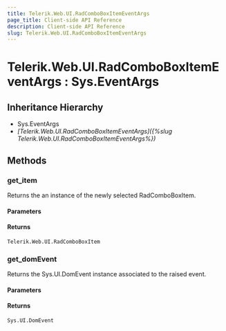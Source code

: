 ```yaml
---
title: Telerik.Web.UI.RadComboBoxItemEventArgs
page_title: Client-side API Reference
description: Client-side API Reference
slug: Telerik.Web.UI.RadComboBoxItemEventArgs
---
```


# Telerik.Web.UI.RadComboBoxItemEventArgs : Sys.EventArgs 

## Inheritance Hierarchy

* Sys.EventArgs
* *[Telerik.Web.UI.RadComboBoxItemEventArgs]({%slug Telerik.Web.UI.RadComboBoxItemEventArgs%})*

## Methods

###  get_item

Returns the an instance of the newly selected RadComboBoxItem.

#### Parameters

#### Returns

`Telerik.Web.UI.RadComboBoxItem` 


###  get_domEvent

Returns the Sys.UI.DomEvent instance associated to the raised event.

#### Parameters

#### Returns

`Sys.UI.DomEvent` 

